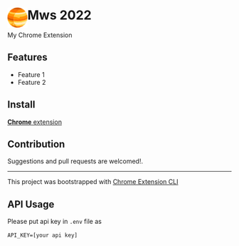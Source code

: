 # <img src="public/icons/icon_48.png" width="45" align="left"> Mws 2022

My Chrome Extension

## Features

- Feature 1
- Feature 2

## Install

[**Chrome** extension]() <!-- TODO: Add chrome extension link inside parenthesis -->

## Contribution

Suggestions and pull requests are welcomed!.

---

This project was bootstrapped with [Chrome Extension CLI](https://github.com/dutiyesh/chrome-extension-cli)

## API Usage
Please put api key in `.env` file as
```
API_KEY=[your api key]
```

